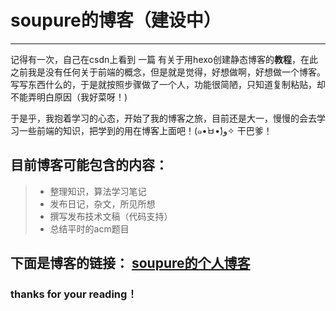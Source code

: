 # **soupure的博客（建设中）**

------
记得有一次，自己在csdn上看到 一篇 有关于用hexo创建静态博客的**教程**，在此之前我是没有任何关于前端的概念，但是就是觉得，好想做啊，好想做一个博客。写写东西什么的，于是就按照步骤做了一个人，功能很简陋，只知道复制粘贴，却不能弄明白原因（我好菜呀！) 

于是乎，我抱着学习的心态，开始了我的博客之旅，目前还是大一，慢慢的会去学习一些前端的知识，把学到的用在博客上面吧！(๑•̀ㅂ•́)و✧ 干巴爹！

## 目前博客可能包含的内容：

> * 整理知识，算法学习笔记
> * 发布日记，杂文，所见所想
> * 撰写发布技术文稿（代码支持）
> * 总结平时的acm题目
## 下面是博客的链接： [soupure的个人博客](https://soupure.cn)

### thanks for your reading！

